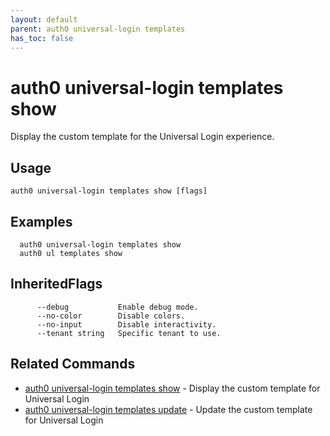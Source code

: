 ```yaml
---
layout: default
parent: auth0 universal-login templates
has_toc: false
---
```

# auth0 universal-login templates show

Display the custom template for the Universal Login experience.

## Usage
```
auth0 universal-login templates show [flags]
```

## Examples

```
  auth0 universal-login templates show
  auth0 ul templates show
```




## InheritedFlags

```
      --debug           Enable debug mode.
      --no-color        Disable colors.
      --no-input        Disable interactivity.
      --tenant string   Specific tenant to use.
```


## Related Commands

- [auth0 universal-login templates show](auth0_universal-login_templates_show.md) - Display the custom template for Universal Login
- [auth0 universal-login templates update](auth0_universal-login_templates_update.md) - Update the custom template for Universal Login



